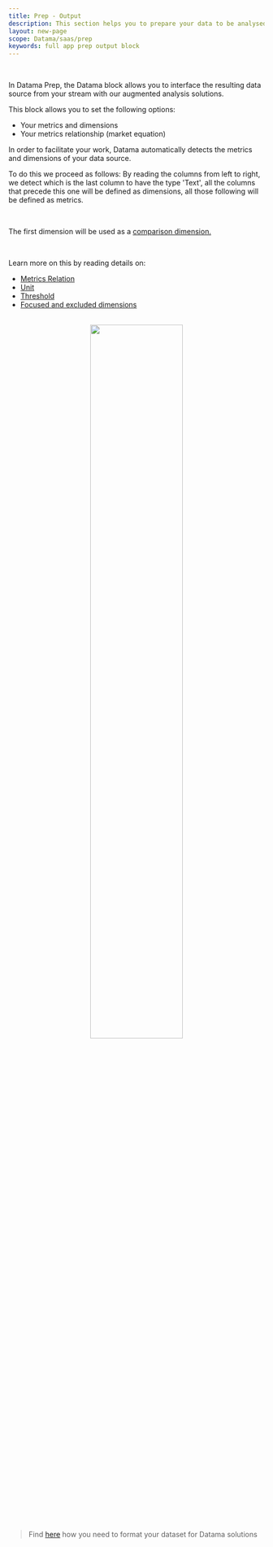 ```yaml
---
title: Prep - Output
description: This section helps you to prepare your data to be analysed in the Output block
layout: new-page
scope: Datama/saas/prep
keywords: full app prep output block
---
```


<br>


In Datama Prep, the Datama block allows you to interface the resulting data source from your stream with our augmented analysis solutions.

This block allows you to set the following options:
- Your metrics and dimensions
- Your metrics relationship (market equation)

In order to facilitate your work, Datama automatically detects the metrics and dimensions of your data source.

To do this we proceed as follows: 
By reading the columns from left to right, we detect which is the last column to have the type 'Text', all the columns that precede this one will be defined as dimensions, all those following will be defined as metrics. 

<br>

The first dimension will be used as a [comparison dimension.]({{site.url}}/{{site.baseurl}}/core_app/new/interface/subheader/dimension_comparison.html)

<br>

Learn more on this by reading details on: 
- [Metrics Relation]({{site.url}}/{{site.baseurl}}/core_app/new/prep/interface/metrics_relation.html)
- [Unit]({{site.url}}/{{site.baseurl}}/core_app/new/prep/interface/unit.html)
- [Threshold]({{site.url}}/{{site.baseurl}}/core_app/new/prep/interface/threshold.html)
- [Focused and excluded dimensions]({{site.url}}/{{site.baseurl}}/core_app/new/prep/interface/focusExcluded_dimensions.html)

<br>

<center><img style="width:60%" src="{{site.url}}/{{site.baseurl}}/core_app/new/prep/interface/images/prep_blockOutput.png"/></center>



<br>

> Find [here]({{site.url}}/{{site.baseurl}}/core_app/new/prep/dataset.html) how you need to format your dataset for Datama solutions
